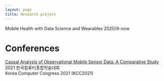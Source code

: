 ```yaml
---
layout: page
title: Research project
---
```


Mobile Health with Data Science and Wearables 2020/9-now

# Conferences
[Causal Analysis of Observational Mobile Sensor Data: A Comparative Study](/assets/kcc_2021.pdf) \
2021 한국컴퓨터종합학술대회 \
Korea Computer Congress 2021 (KCC2021)

